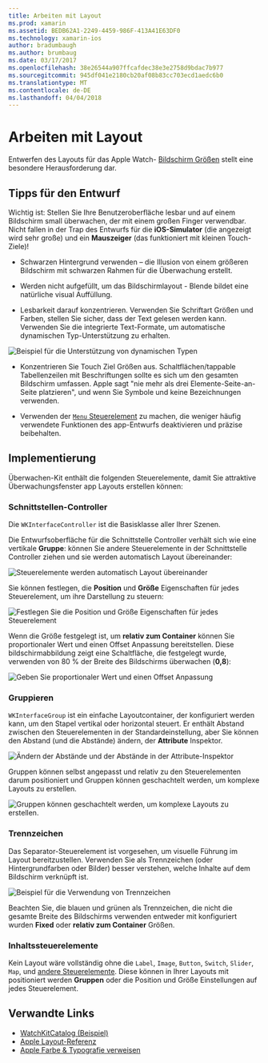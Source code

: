 ```yaml
---
title: Arbeiten mit Layout
ms.prod: xamarin
ms.assetid: BEDB62A1-2249-4459-986F-413A41E63DF0
ms.technology: xamarin-ios
author: bradumbaugh
ms.author: brumbaug
ms.date: 03/17/2017
ms.openlocfilehash: 38e26544a907ffcafdec38e3e2758d9bdac7b977
ms.sourcegitcommit: 945df041e2180cb20af08b83cc703ecd1aedc6b0
ms.translationtype: MT
ms.contentlocale: de-DE
ms.lasthandoff: 04/04/2018
---
```

# <a name="working-with-layout"></a>Arbeiten mit Layout

Entwerfen des Layouts für das Apple Watch- [Bildschirm Größen](~/ios/watchos/app-fundamentals/screen-sizes.md) stellt eine besondere Herausforderung dar.

## <a name="design-tips"></a>Tipps für den Entwurf

Wichtig ist: Stellen Sie Ihre Benutzeroberfläche lesbar und auf einem Bildschirm small überwachen, der mit einem großen Finger verwendbar. Nicht fallen in der Trap des Entwurfs für die **iOS-Simulator** (die angezeigt wird sehr große) und ein **Mauszeiger** (das funktioniert mit kleinen Touch-Ziele)!

- Schwarzen Hintergrund verwenden – die Illusion von einem größeren Bildschirm mit schwarzen Rahmen für die Überwachung erstellt.

- Werden nicht aufgefüllt, um das Bildschirmlayout - Blende bildet eine natürliche visual Auffüllung.

- Lesbarkeit darauf konzentrieren. Verwenden Sie Schriftart Größen und Farben, stellen Sie sicher, dass der Text gelesen werden kann. Verwenden Sie die integrierte Text-Formate, um automatische dynamischen Typ-Unterstützung zu erhalten.

![](layout-images/type.png "Beispiel für die Unterstützung von dynamischen Typen")

- Konzentrieren Sie Touch Ziel Größen aus. Schaltflächen/tappable Tabellenzeilen mit Beschriftungen sollte es sich um den gesamten Bildschirm umfassen. Apple sagt "nie mehr als drei Elemente-Seite-an-Seite platzieren", und wenn Sie Symbole und keine Bezeichnungen verwenden.

- Verwenden der [ `Menu` Steuerelement](~/ios/watchos/user-interface/menu.md) zu machen, die weniger häufig verwendete Funktionen des app-Entwurfs deaktivieren und präzise beibehalten.


## <a name="implementation"></a>Implementierung

Überwachen-Kit enthält die folgenden Steuerelemente, damit Sie attraktive Überwachungsfenster app Layouts erstellen können:

### <a name="interface-controller"></a>Schnittstellen-Controller

Die `WKInterfaceController` ist die Basisklasse aller Ihrer Szenen.

Die Entwurfsoberfläche für die Schnittstelle Controller verhält sich wie eine vertikale **Gruppe**: können Sie andere Steuerelemente in der Schnittstelle Controller ziehen und sie werden automatisch Layout übereinander:

![](layout-images/controller-scene.png "Steuerelemente werden automatisch Layout übereinander")

Sie können festlegen, die **Position** und **Größe** Eigenschaften für jedes Steuerelement, um ihre Darstellung zu steuern:

![](layout-images/positionsize-attributes.png "Festlegen Sie die Position und Größe Eigenschaften für jedes Steuerelement")

Wenn die Größe festgelegt ist, um **relativ zum Container** können Sie proportionaler Wert und einen Offset Anpassung bereitstellen. Diese bildschirmabbildung zeigt eine Schaltfläche, die festgelegt wurde, verwenden von 80 % der Breite des Bildschirms überwachen (**0,8**):

![](layout-images/button-attributes.png "Geben Sie proportionaler Wert und einen Offset Anpassung")


### <a name="group"></a>Gruppieren

`WKInterfaceGroup` ist ein einfache Layoutcontainer, der konfiguriert werden kann, um den Stapel vertikal oder horizontal steuert. Er enthält Abstand zwischen den Steuerelementen in der Standardeinstellung, aber Sie können den Abstand (und die Abstände) ändern, der **Attribute** Inspektor.

![](layout-images/group-attributes.png "Ändern der Abstände und der Abstände in der Attribute-Inspektor")

Gruppen können selbst angepasst und relativ zu den Steuerelementen darum positioniert und Gruppen können geschachtelt werden, um komplexe Layouts zu erstellen.

![](layout-images/group-scene.png "Gruppen können geschachtelt werden, um komplexe Layouts zu erstellen.")


### <a name="separator"></a>Trennzeichen

Das Separator-Steuerelement ist vorgesehen, um visuelle Führung im Layout bereitzustellen. Verwenden Sie als Trennzeichen (oder Hintergrundfarben oder Bilder) besser verstehen, welche Inhalte auf dem Bildschirm verknüpft ist.

![](layout-images/separator-scene.png "Beispiel für die Verwendung von Trennzeichen")

Beachten Sie, die blauen und grünen als Trennzeichen, die nicht die gesamte Breite des Bildschirms verwenden entweder mit konfiguriert wurden **Fixed** oder **relativ zum Container** Größen.

### <a name="content-controls"></a>Inhaltssteuerelemente

Kein Layout wäre vollständig ohne die `Label`, `Image`, `Button`, `Switch`, `Slider`, `Map`, und [andere Steuerelemente](~/ios/watchos/user-interface/index.md).
Diese können in Ihrer Layouts mit positioniert werden **Gruppen** oder die Position und Größe Einstellungen auf jedes Steuerelement.



## <a name="related-links"></a>Verwandte Links

- [WatchKitCatalog (Beispiel)](https://developer.xamarin.com/samples/monotouch/WatchKit/WatchKitCatalog/)
- [Apple Layout-Referenz](https://developer.apple.com/library/prerelease/ios/documentation/UserExperience/Conceptual/WatchHumanInterfaceGuidelines/Layout.html)
- [Apple Farbe & Typografie verweisen](https://developer.apple.com/library/prerelease/ios/documentation/UserExperience/Conceptual/WatchHumanInterfaceGuidelines/ColorandTypography.html)
